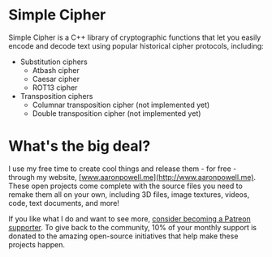 # Simple Cipher
Simple Cipher is a C++ library of cryptographic functions that let you easily encode and decode text using popular historical cipher protocols, including:

* Substitution ciphers
  * Atbash cipher
  * Caesar cipher
  * ROT13 cipher
* Transposition ciphers
  * Columnar transposition cipher (not implemented yet)
  * Double transposition cipher (not implemented yet)

# What's the big deal?

I use my free time to create cool things and release them - for free - through my website, [www.aaronpowell.me](http://www.aaronpowell.me). These open projects come complete with the source files you need to remake them all on your own, including 3D files, image textures, videos, code, text documents, and more!

If you like what I do and want to see more, [consider becoming a Patreon supporter](https://www.patreon.com/aaronpowell). To give back to the community, 10% of your monthly support is donated to the amazing open-source initiatives that help make these projects happen.
